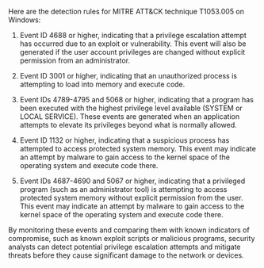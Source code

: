 Here are the detection rules for MITRE ATT&CK technique T1053.005 on Windows:

1. Event ID 4688 or higher, indicating that a privilege escalation attempt has occurred due to an exploit or vulnerability. This event will also be generated if the user account privileges are changed without explicit permission from an administrator.

2. Event ID 3001 or higher, indicating that an unauthorized process is attempting to load into memory and execute code.

3. Event IDs 4789-4795 and 5068 or higher, indicating that a program has been executed with the highest privilege level available (SYSTEM or LOCAL SERVICE). These events are generated when an application attempts to elevate its privileges beyond what is normally allowed.

4. Event ID 1132 or higher, indicating that a suspicious process has attempted to access protected system memory. This event may indicate an attempt by malware to gain access to the kernel space of the operating system and execute code there.

5. Event IDs 4687-4690 and 5067 or higher, indicating that a privileged program (such as an administrator tool) is attempting to access protected system memory without explicit permission from the user. This event may indicate an attempt by malware to gain access to the kernel space of the operating system and execute code there.

By monitoring these events and comparing them with known indicators of compromise, such as known exploit scripts or malicious programs, security analysts can detect potential privilege escalation attempts and mitigate threats before they cause significant damage to the network or devices.